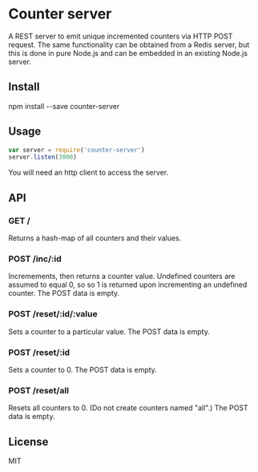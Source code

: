 # Counter server

A REST server to emit unique incremented counters via HTTP POST request.  The same functionality can be obtained from a Redis server, but this is done in pure Node.js and can be embedded in an existing Node.js server.

## Install

npm install --save counter-server


## Usage

```javascript
var server = require('counter-server')
server.listen(3000)

```

You will need an http client to access the server.

## API

### GET /

Returns a hash-map of all counters and their values.

### POST /inc/:id

Incremements, then returns a counter value. Undefined counters are assumed to equal 0, so so 1 is returned upon incrementing an undefined counter. The POST data is empty.

### POST /reset/:id/:value

Sets a counter to a particular value. The POST data is empty.

### POST /reset/:id

Sets a counter to 0. The POST data is empty.

### POST /reset/all

Resets all counters to 0.  (Do not create counters named "all".) The POST data is empty.

## License

MIT
